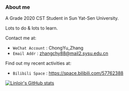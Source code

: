 ### About me

A Grade 2020 CST Student in Sun Yat-Sen University.

Lots to do & lots to learn.

Contact me at:
- `WeChat Account` : ChongYu_Zhang
- `Email Addr` : zhangchy88@mail2.sysu.edu.cn

Find out my recent activities at:
- `Bilibili Space` : https://space.bilibili.com/57762388

[![Linloir's GitHub stats](https://github-readme-stats.vercel.app/api?username=Linloir)](https://github.com/anuraghazra/github-readme-stats)

<!--
**Linloir/Linloir** is a ✨ _special_ ✨ repository because its `README.md` (this file) appears on your GitHub profile.

Here are some ideas to get you started:

- 🔭 I’m currently working on ...
- 🌱 I’m currently learning ...
- 👯 I’m looking to collaborate on ...
- 🤔 I’m looking for help with ...
- 💬 Ask me about ...
- 📫 How to reach me: ...
- 😄 Pronouns: ...
- ⚡ Fun fact: ...
-->
